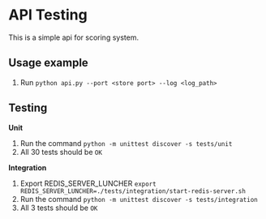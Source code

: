 API Testing
==============================

This is a simple api for scoring system.

Usage example
---------------

1. Run `python api.py --port <store port> --log <log_path>`

Testing
-------

**Unit**
1. Run the command `python -m unittest discover -s tests/unit`
2. All 30 tests should be `OK`

**Integration**
1. Export REDIS_SERVER_LUNCHER `export REDIS_SERVER_LUNCHER=./tests/integration/start-redis-server.sh`
2. Run the command `python -m unittest discover -s tests/integration`
3. All 3 tests should be `OK`


